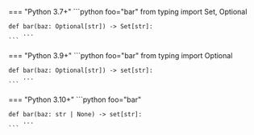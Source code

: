 === "Python 3.7+"
    ```python foo="bar"
    from typing import Set, Optional
    
    def bar(baz: Optional[str]) -> Set[str]:
        ...
    ```

=== "Python 3.9+"
    ```python foo="bar"
    from typing import Optional
    
    def bar(baz: Optional[str]) -> set[str]:
        ...
    ```

=== "Python 3.10+"
    ```python foo="bar"
    
    def bar(baz: str | None) -> set[str]:
        ...
    ```